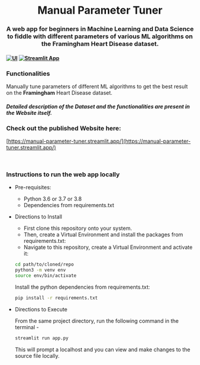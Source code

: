 <h1 align="center"> Manual Parameter Tuner  </h2>
<h3 align="center"> A web app for beginners in Machine Learning and Data Science to fiddle with different parameters of various ML algorithms on the Framingham Heart Disease dataset. <h4>
  
[![UI ](https://img.shields.io/badge/Deployed-%20---->-blue?style=for-the-badge&logo=appveyor)](https://manual-parameter-tuner.streamlit.app/)
[![Streamlit App](https://static.streamlit.io/badges/streamlit_badge_black_red.svg)](https://manual-parameter-tuner.streamlit.app/)


### Functionalities
Manually tune parameters of different ML algorithms to get the best result on the **Framingham** Heart Disease dataset.

#### *Detailed description of the Dataset and the functionalities are present in the Website itself.*


### Check out the published Website here:

[https://manual-parameter-tuner.streamlit.app/](https://manual-parameter-tuner.streamlit.app/)

<br>

### Instructions to run the web app locally
  
* Pre-requisites:
	-  Python 3.6 or 3.7 or 3.8
	-  Dependencies from requirements.txt
  
* Directions to Install

   - First clone this repository onto your system.<br>
   - Then, create a Virtual Environment and install the packages from requirements.txt: <br>
   - Navigate to this repository, create a Virtual Environment and activate it: <br>
   ```bash
  cd path/to/cloned/repo
  python3 -m venv env
  source env/bin/activate
  ```
  Install the python dependencies from requirements.txt:
    ```bash
    pip install -r requirements.txt
     ```
* Directions to Execute

    From the same project directory, run the following command in the terminal -
    ```bash
    streamlit run app.py
    ```
    
    This will prompt a localhost and you can view and make changes to the source file locally.

